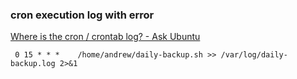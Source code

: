 ### cron execution log with error


[Where is the cron / crontab log? - Ask Ubuntu](https://askubuntu.com/questions/56683/where-is-the-cron-crontab-log "Where is the cron / crontab log? - Ask Ubuntu")




```
 0 15 * * *    /home/andrew/daily-backup.sh >> /var/log/daily-backup.log 2>&1

```
